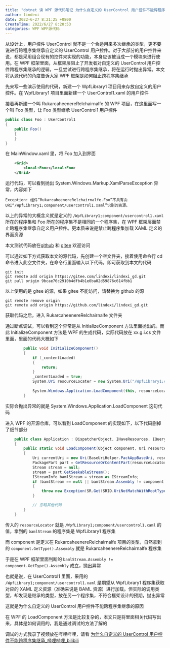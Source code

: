 ```yaml
---
title: "dotnet 读 WPF 源代码笔记 为什么自定义的 UserControl 用户控件不能跨程序集继承"
author: lindexi
date: 2022-6-27 8:21:25 +0800
CreateTime: 2022/6/27 8:20:53
categories: WPF WPF源代码
---
```


从设计上，用户控件 UserControl 就不是一个合适用来多次继承的类型，更不要说进行跨程序集继承自定义的 UserControl 用户控件。对于大部分的用户控件来说，都是采用组合现有的控件来实现的功能，本身应该被当成一个模块来进行使用。在 WPF 框架里面，从框架层阻止了开发者对自定义的 UserControl 用户控件跨程序集继承的逻辑，一旦尝试进行跨程序集继承，将在运行时抛出异常。本文将从源代码的角度告诉大家 WPF 框架是如何阻止跨程序集继承

<!--more-->


<!-- CreateTime:2022/6/27 8:20:53 -->


<!-- 博客 -->
<!-- 标签：WPF，WPF源代码 -->
<!-- 发布 -->

先来写一些演示使用的代码，新建一个 WpfLibrary1 项目用来存放自定义的用户控件。在 WpfLibrary1 项目里面新建一个 UserControl1.xaml 的用户控件

接着再新建一个叫 RukarcaheenereRelchairnalfe 的 WPF 项目，在这里面写一个叫 Foo 类型，让 Foo 类型继承 UserControl1 用户控件

```csharp
public class Foo : UserControl1
{
    public Foo()
    {
    }
}
```

在 MainWindow.xaml 里，将 Foo 加入到界面

```xml
    <Grid>
        <local:Foo></local:Foo>
    </Grid>
```

运行代码，可以看到抛出 System.Windows.Markup.XamlParseException 异常，内容如下

```
Exception: 组件“RukarcaheenereRelchairnalfe.Foo”不具有由 URI“/WpfLibrary1;component/usercontrol1.xaml”识别的资源。
```

以上的异常的大概含义就是定义的 `/WpfLibrary1;component/usercontrol1.xaml` 所在的程序集和 Foo 所在的程序集不是相同的一个程序集，在 WPF 框架层面禁止跨程序集继承自定义用户控件。更本质来说是禁止跨程序集加载 XAML 定义的界面资源

本文测试代码放在[github](https://github.com/lindexi/lindexi_gd/tree/9bcae76c2910b4dfb4b1e0ba02d59876c614fbb1/RukarcaheenereRelchairnalfe) 和 [gitee](https://gitee.com/lindexi/lindexi_gd/tree/9bcae76c2910b4dfb4b1e0ba02d59876c614fbb1/RukarcaheenereRelchairnalfe) 欢迎访问

可以通过如下方式获取本文的源代码，先创建一个空文件夹，接着使用命令行 cd 命令进入此空文件夹，在命令行里面输入以下代码，即可获取到本文的代码

```
git init
git remote add origin https://gitee.com/lindexi/lindexi_gd.git
git pull origin 9bcae76c2910b4dfb4b1e0ba02d59876c614fbb1
```

以上使用的是 gitee 的源，如果 gitee 不能访问，请替换为 github 的源

```
git remote remove origin
git remote add origin https://github.com/lindexi/lindexi_gd.git
```

获取代码之后，进入 RukarcaheenereRelchairnalfe 文件夹

通过断点调试，可以看到这个异常是从 InitializeComponent 方法里面抛出的。而此 InitializeComponent 方法是 WPF 的生成代码，实际代码放在 xx.g.i.cs 文件里面，里面的代码大概如下

```csharp
        public void InitializeComponent() 
        {
            if (_contentLoaded) 
            {
                return;
            }
            _contentLoaded = true;
            System.Uri resourceLocater = new System.Uri("/WpfLibrary1;component/usercontrol1.xaml", System.UriKind.Relative);
            
            System.Windows.Application.LoadComponent(this, resourceLocater);
        }
```

实际会抛出异常的就是 System.Windows.Application.LoadComponent 这句代码

进入 WPF 的开源仓库，可以看到 LoadComponent 的实现如下，以下代码删掉了细节部分

```csharp
    public class Application : DispatcherObject, IHaveResources, IQueryAmbient
    {
        public static void LoadComponent(Object component, Uri resourceLocator)
        {
            Uri currentUri = new Uri(BaseUriHelper.PackAppBaseUri, resourceLocator);
            PackagePart part = GetResourceOrContentPart(resourceLocator);
            Stream stream = null;
            stream = part.GetSeekableStream();
            IStreamInfo bamlStream = stream as IStreamInfo;
            if (bamlStream == null || bamlStream.Assembly != component.GetType().Assembly)
            {
                throw new Exception(SR.Get(SRID.UriNotMatchWithRootType, component.GetType( ), resourceLocator));
            }

            // 忽略其他代码
        }
    }
```

传入的 `resourceLocator` 就是 `/WpfLibrary1;component/usercontrol1.xaml` 的值，拿到的 `bamlStream` 的程序集是 WpfLibrary1 程序集

而 component 是定义在 RukarcaheenereRelchairnalfe 项目的类型，自然拿到的 `component.GetType().Assembly` 就是 RukarcaheenereRelchairnalfe 程序集

于是在 WPF 框架里面判断的 `bamlStream.Assembly != component.GetType().Assembly` 成立，抛出异常

也就是说，在 UserControl1 里面，采用的 `/WpfLibrary1;component/usercontrol1.xaml` 是期望从 WpfLibrary1 程序集获取对应的 XAML 定义资源（准确来说是 BAML 资源）进行加载。但实际的调用类型，却发现是继承的类型，放在另一个程序集，不符合框架设计的预期，抛出异常

这就是为什么自定义的 UserControl 用户控件不能跨程序集继承的原因

在 WPF 的 LoadComponent 方法是比较复杂的，本文只是将里面相关代码写出来，具体是如何调用的，我是通过调试的方法了解的

调试的方式我录了视频放在哔哩哔哩，请看 [为什么自定义的 UserControl 用户控件不能跨程序集继承_哔哩哔哩_bilibili](https://www.bilibili.com/video/BV1D3411u7tf/)

